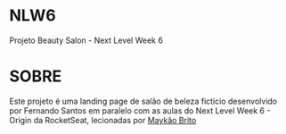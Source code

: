 # NLW6
 Projeto Beauty Salon - Next Level Week 6
 
 <h1>SOBRE</h1>
 
 Este projeto é uma landing page de salão de beleza fictício desenvolvido por Fernando Santos em paralelo com as aulas do Next Level Week 6 - Origin da RocketSeat, lecionadas por <a href="https://github.com/maykbrito" target="_blank">Maykão Brito</a>
